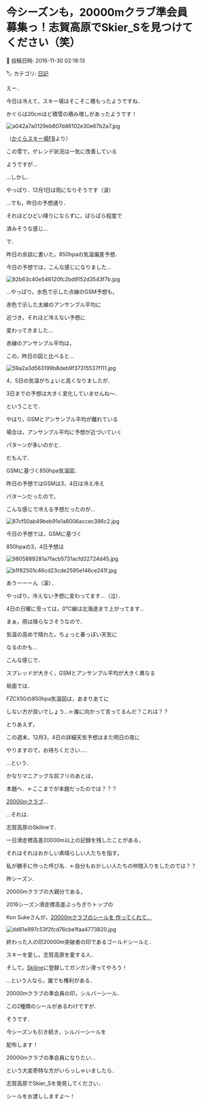 # 今シーズンも，20000mクラブ準会員募集っ！志賀高原でSkier_Sを見つけてください（笑）

📅 投稿日時: 2016-11-30 02:18:13

🏷️ カテゴリ: [日記](cc4b5682fb7b8b144980957a978653fb0.md)

えー．


今日は冷えて，スキー場はそこそこ積もったようですね．


かぐらは20cmほど積雪の積み増しがあったようです！







![a042a7a0129eb807d46102e30e67b2a7.jpg](images/a042a7a0129eb807d46102e30e67b2a7.jpg)




（[かぐらスキー場FB](https://www.facebook.com/snowkagura/posts/1034225206704799)より）





この雪で，ゲレンデ状況は一気に改善している


ようですが…


…しかし．


やっぱり．12月1日は雨になりそうです（涙）


…でも，昨日の予想通り．


それほどひどい降りにならずに，ぱらぱら程度で


済みそうな感じ…





で．


昨日の余談に書いた，850hpaの気温偏差予想．


今日の予想では，こんな感じになりました…




![82b63c40e546120fc2bd9152d3543f7b.jpg](images/82b63c40e546120fc2bd9152d3543f7b.jpg)




…やっぱり，水色で示した点線のGSM予想も，


赤色で示した太線のアンサンブル平均に


近づき，それほど冷えない予想に


変わってきました…





赤線のアンサンブル平均は，


この，昨日の図と比べると…




![59a2a3d563199b8deb9f37315537f111.jpg](images/59a2a3d563199b8deb9f37315537f111.jpg)




4，5日の気温がちょいと高くなりましたが．


3日までの予想は大きく変化していませんね～．





ということで．


やはり，GSMとアンサンブル平均が離れている


場合は，アンサンブル平均に予想が近づいていく


パターンが多いのかと．





だもんで．


GSMに基づく850hpa気温図．


昨日の予想ではGSMは3，4日は冷え冷え


パターンだったので，


こんな感じで冷える予想だったのが…




![87cf50ab49beb91e1a8006accec386c2.jpg](images/87cf50ab49beb91e1a8006accec386c2.jpg)







今日の予想では，GSMに基づく


850hpaの3，4日予想は




![9805889281a7facb5731acfd32724d45.jpg](images/9805889281a7facb5731acfd32724d45.jpg)






![b1f82501c46cd23cde2595e146ce241f.jpg](images/b1f82501c46cd23cde2595e146ce241f.jpg)




あうーーーん（涙）．


やっぱり，冷えない予想に変わってます…（泣）．


4日の日曜に至っては，0℃線は北海道まで上がってます…


まぁ，雨は降らなさそうなので．


気温の高めで晴れた，ちょっと春っぽい天気に


なるのかも…





こんな感じで．


スプレッドが大きく，GSMとアンサンブル平均が大きく異なる


局面では．


FZCX50の850hpa気温図は，あまりあてに


しない方が良いでしょう…←誰に向かって言ってるんだ？これは？？





とりあえず，


この週末，12月3，4日の詳細天気予想はまた明日の夜に


やりますので，お待ちください…．





…という．


かなりマニアックな前フリのあとは，


本題へ．←ここまでが本題だったのでは？？？





[20000mクラブ](ea8a953c4b60b5eec845669ca5ba7bf0f.md)…


…それは．


志賀高原のSkilineで．


一日滑走標高差20000m以上の記録を残したことがある，


それはそれはおかしい素晴らしい人たちを指す，


私が勝手に作った呼び名．←自分もおかしい人たちの仲間入りをしたのでは？？





昨シーズン．


20000mクラブの大親分である，


2016シーズン滑走標高差ぶっちぎりトップの


Kon Sukeさんが，[20000mクラブのシールを
作ってくれて．](ea21258d98d51b7d389af7b21d2ad3dc4.md)




![dd61e997c53f2fcd76cbe1faa4773820.jpg](images/dd61e997c53f2fcd76cbe1faa4773820.jpg)







終わった人の印20000m突破者の印であるゴールドシールと．





スキーを愛し，志賀高原を愛する人．


そして，[Skiline](eb2a0029115b8205c8168295e2d9d49ef.md)に登録してガンガン滑ってやろう！


…という人なら，誰でも権利がある．


20000mクラブの準会員の印，シルバーシール．





この2種類のシールがあるわけですが．





そうです．


今シーズンも引き続き，シルバーシールを


配布します！





20000mクラブの準会員になりたい…


という大変奇特な方がいらっしゃいましたら．


志賀高原でSkier_Sを発見してください．


シールをお渡ししますよ～！
